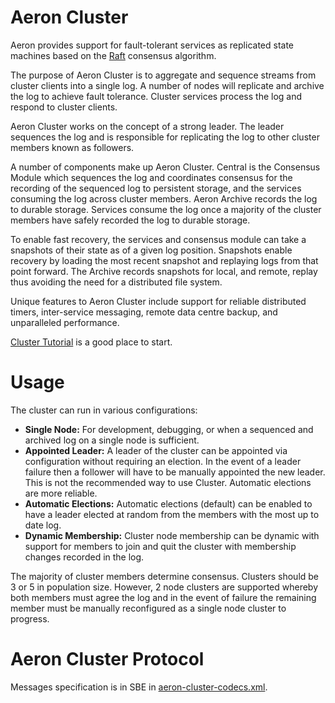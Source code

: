 Aeron Cluster
===

Aeron provides support for fault-tolerant services as replicated state machines based on the 
[Raft](https://raft.github.io/) consensus algorithm.

The purpose of Aeron Cluster is to aggregate and sequence streams from cluster clients into a single log. A number of
nodes will replicate and archive the log to achieve fault tolerance. Cluster services process the log and respond
to cluster clients.

Aeron Cluster works on the concept of a strong leader. The leader sequences the log and is responsible for replicating
the log to other cluster members known as followers.

A number of components make up Aeron Cluster. Central is the Consensus Module which sequences the log and
coordinates consensus for the recording of the sequenced log to persistent storage, and the services consuming the log
across cluster members. Aeron Archive records the log to durable storage. Services consume the log once a majority of
the cluster members have safely recorded the log to durable storage.

To enable fast recovery, the services and consensus module can take a snapshots of their state as of a given log
position. Snapshots enable recovery by loading the most recent snapshot and replaying logs from that point forward.
The Archive records snapshots for local, and remote, replay thus avoiding the need for a distributed
file system.

Unique features to Aeron Cluster include support for reliable distributed timers, inter-service messaging, remote data
centre backup, and unparalleled performance.

[Cluster Tutorial](https://github.com/real-logic/aeron/wiki/Cluster-Tutorial) is a good place to start.

Usage
=====

The cluster can run in various configurations:

 - **Single Node:** For development, debugging, or when a sequenced and archived log on a single node is sufficient.
 - **Appointed Leader:** A leader of the cluster can be appointed via configuration without requiring an election.
    In the event of a leader failure then a follower will have to be manually appointed the new leader. This is not the
    recommended way to use Cluster. Automatic elections are more reliable.
 - **Automatic Elections:** Automatic elections (default) can be enabled to have a leader elected at random from the
    members with the most up to date log.
 - **Dynamic Membership:** Cluster node membership can be dynamic with support for members to join and quit the cluster
    with membership changes recorded in the log.
       
The majority of cluster members determine consensus. Clusters should be 3 or 5 in population size. However, 2 node
clusters are supported whereby both members must agree the log and in the event of failure the remaining member must be
manually reconfigured as a single node cluster to progress.

Aeron Cluster Protocol
=====

Messages specification is in SBE in [aeron-cluster-codecs.xml](https://github.com/real-logic/aeron/blob/master/aeron-cluster/src/main/resources/cluster/aeron-cluster-codecs.xml).

